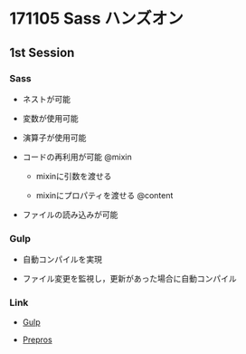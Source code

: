 # 171105 Sass ハンズオン

## 1st Session

### Sass

* ネストが可能

* 変数が使用可能

* 演算子が使用可能

* コードの再利用が可能 @mixin

	* mixinに引数を渡せる

	* mixinにプロパティを渡せる @content

* ファイルの読み込みが可能

### Gulp

* 自動コンパイルを実現

* ファイル変更を監視し，更新があった場合に自動コンパイル

### Link

* [Gulp](https://qiita.com/yasui05821/items/e0821bf23890651d2e68)

* [Prepros](https://prepros.io/)